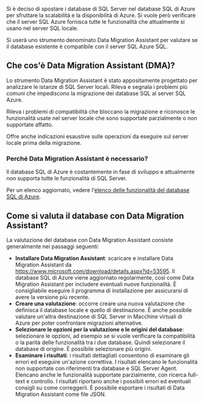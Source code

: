 Si è deciso di spostare i database di SQL Server nel database SQL di Azure per sfruttare la scalabilità e la disponibilità di Azure. Si vuole però verificare che il server SQL Azure fornisca tutte le funzionalità che attualmente si usano nel server SQL locale.

Si userà uno strumento denominato Data Migration Assistant per valutare se il database esistente è compatibile con il server SQL Azure SQL.

## <a name="what-is-the-data-migration-assistant-dma"></a>Che cos'è Data Migration Assistant (DMA)?

Lo strumento Data Migration Assistant è stato appositamente progettato per analizzare le istanze di SQL Server locali. Rileva e segnala i problemi più comuni che impediscono la migrazione dei database SQL al server SQL Azure.

Rileva i problemi di compatibilità che bloccano la migrazione e riconosce le funzionalità usate nel server locale che sono supportate parzialmente o non supportate affatto.

Offre anche indicazioni esaustive sulle operazioni da eseguire sul server locale prima della migrazione.

### <a name="why-do-you-need-data-migration-assistant"></a>Perché Data Migration Assistant è necessario?

Il database SQL di Azure è costantemente in fase di sviluppo e attualmente non supporta tutte le funzionalità di SQL Server.

Per un elenco aggiornato, vedere l'[elenco delle funzionalità del database SQL di Azure](https://docs.microsoft.com/azure/sql-database/sql-database-features).

## <a name="how-to-assess-your-database-using-data-migration-assistant"></a>Come si valuta il database con Data Migration Assistant?

La valutazione del database con Data Migration Assistant consiste generalmente nei passaggi seguenti:

- **Installare Data Migration Assistant**: scaricare e installare Data Migration Assistant da https://www.microsoft.com/download/details.aspx?id=53595. Il database SQL di Azure viene aggiornato regolarmente, così come Data Migration Assistant per includere eventuali nuove funzionalità. È consigliabile eseguire il programma di installazione per assicurarsi di avere la versione più recente.
- **Creare una valutazione**: occorre creare una nuova valutazione che definisca il database locale e quello di destinazione. È anche possibile valutare un'altra destinazione di SQL Server in Macchine virtuali di Azure per poter confrontare migrazioni alternative.
- **Selezionare le opzioni per la valutazione e le origini del database**: selezionare le opzioni, ad esempio se si vuole verificare la compatibilità o la parità delle funzionalità tra i due database. Quindi selezionare il database di origine. È possibile selezionare più origini.
- **Esaminare i risultati**: i risultati dettagliati consentono di esaminare gli errori ed eseguire un'azione correttiva. I risultati elencano le funzionalità non supportate con riferimenti tra database e SQL Server Agent. Elencano anche le funzionalità supportate parzialmente, con ricerca full-text e controllo. I risultati riportano anche i possibili errori ed eventuali consigli su come correggerli. È possibile esportare i risultati di Data Migration Assistant come file JSON.
